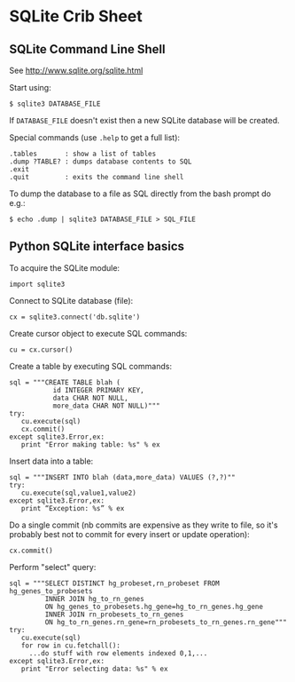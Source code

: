 SQLite Crib Sheet
=================

SQLite Command Line Shell
-------------------------

See <http://www.sqlite.org/sqlite.html>

Start using:

    $ sqlite3 DATABASE_FILE

If `DATABASE_FILE` doesn't exist then a new SQLite database will be created.

Special commands (use `.help` to get a full list):

    .tables       : show a list of tables
    .dump ?TABLE? : dumps database contents to SQL
    .exit
    .quit         : exits the command line shell

To dump the database to a file as SQL directly from the bash prompt do e.g.:

    $ echo .dump | sqlite3 DATABASE_FILE > SQL_FILE

Python SQLite interface basics
------------------------------

To acquire the SQLite module:

    import sqlite3

Connect to SQLite database (file):

    cx = sqlite3.connect('db.sqlite')

Create cursor object to execute SQL commands:

    cu = cx.cursor()

Create a table by executing SQL commands:

    sql = """CREATE TABLE blah (
               id INTEGER PRIMARY KEY,
               data CHAR NOT NULL,
               more_data CHAR NOT NULL)"""
    try:
       cu.execute(sql)
       cx.commit()
    except sqlite3.Error,ex:
       print "Error making table: %s" % ex

Insert data into a table:

    sql = """INSERT INTO blah (data,more_data) VALUES (?,?)""
    try:
       cu.execute(sql,value1,value2)
    except sqlite3.Error,ex:
       print “Exception: %s” % ex

Do a single commit (nb commits are expensive as they write to file, so it's probably
best not to commit for every insert or update operation):

    cx.commit()

Perform "select" query:

    sql = """SELECT DISTINCT hg_probeset,rn_probeset FROM hg_genes_to_probesets
             INNER JOIN hg_to_rn_genes
             ON hg_genes_to_probesets.hg_gene=hg_to_rn_genes.hg_gene
             INNER JOIN rn_probesets_to_rn_genes
             ON hg_to_rn_genes.rn_gene=rn_probesets_to_rn_genes.rn_gene"""
    try:
       cu.execute(sql)
       for row in cu.fetchall():
         ...do stuff with row elements indexed 0,1,...
    except sqlite3.Error,ex:
       print "Error selecting data: %s" % ex
